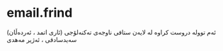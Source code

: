 # email.frind
(ئەم توولە دروست کراوە لە لایەن ستافی ناوجەی تەکنەلۆجی (ئاری اتمد ، ئەردەڵان سەیدسادقی ، ئەژیر مەهدی
